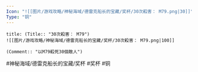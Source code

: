 ```yaml
---
Icon: "![[图片/游戏攻略/神秘海域/德雷克船长的宝藏/奖杯/30次殺害： M79.png|30]]"
Type: "铜"
---
```

```ad-common-bronze-trophy
title: (Title:: "30次殺害： M79")
![[图片/游戏攻略/神秘海域/德雷克船长的宝藏/奖杯/30次殺害： M79.png|100]]

(Comment:: "以M79殺死30個敵人")
```

#神秘海域/德雷克船长的宝藏/奖杯 #奖杯 #铜

